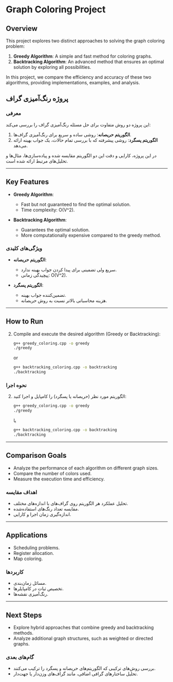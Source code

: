 # Graph Coloring Project

## Overview
This project explores two distinct approaches to solving the graph coloring problem:
1. **Greedy Algorithm**: A simple and fast method for coloring graphs.
2. **Backtracking Algorithm**: An advanced method that ensures an optimal solution by exploring all possibilities.

In this project, we compare the efficiency and accuracy of these two algorithms, providing implementations, examples, and analysis.

## پروژه رنگ‌آمیزی گراف

### معرفی
این پروژه دو روش متفاوت برای حل مسئله رنگ‌آمیزی گراف را بررسی می‌کند:
1. **الگوریتم حریصانه**: روشی ساده و سریع برای رنگ‌آمیزی گراف‌ها.
2. **الگوریتم پسگرد**: روشی پیشرفته که با بررسی تمام حالات، یک جواب بهینه ارائه می‌دهد.

در این پروژه، کارایی و دقت این دو الگوریتم مقایسه شده و پیاده‌سازی‌ها، مثال‌ها و تحلیل‌های مرتبط ارائه شده است.

---

## Key Features
- **Greedy Algorithm**:
  - Fast but not guaranteed to find the optimal solution.
  - Time complexity: O(V^2).

- **Backtracking Algorithm**:
  - Guarantees the optimal solution.
  - More computationally expensive compared to the greedy method.

### ویژگی‌های کلیدی
- **الگوریتم حریصانه**:
  - سریع ولی تضمینی برای پیدا کردن جواب بهینه ندارد.
  - پیچیدگی زمانی: O(V^2).

- **الگوریتم پسگرد**:
  - تضمین‌کننده جواب بهینه.
  - هزینه محاسباتی بالاتر نسبت به روش حریصانه.

---

## How to Run
2. Compile and execute the desired algorithm (Greedy or Backtracking):
   ```bash
   g++ greedy_coloring.cpp -o greedy
   ./greedy
   ```
   or
   ```bash
   g++ backtracking_coloring.cpp -o backtracking
   ./backtracking
   ```

### نحوه اجرا
2. الگوریتم مورد نظر (حریصانه یا پسگرد) را کامپایل و اجرا کنید:
   ```bash
   g++ greedy_coloring.cpp -o greedy
   ./greedy
   ```
   یا
   ```bash
   g++ backtracking_coloring.cpp -o backtracking
   ./backtracking
   ```

---

## Comparison Goals
- Analyze the performance of each algorithm on different graph sizes.
- Compare the number of colors used.
- Measure the execution time and efficiency.

### اهداف مقایسه
- تحلیل عملکرد هر الگوریتم روی گراف‌های با اندازه‌های مختلف.
- مقایسه تعداد رنگ‌های استفاده‌شده.
- اندازه‌گیری زمان اجرا و کارایی.

---

## Applications
- Scheduling problems.
- Register allocation.
- Map coloring.

### کاربردها
- مسائل زمان‌بندی.
- تخصیص ثبات در کامپایلرها.
- رنگ‌آمیزی نقشه‌ها.

---

## Next Steps
- Explore hybrid approaches that combine greedy and backtracking methods.
- Analyze additional graph structures, such as weighted or directed graphs.

### گام‌های بعدی
- بررسی روش‌های ترکیبی که الگوریتم‌های حریصانه و پسگرد را ترکیب می‌کنند.
- تحلیل ساختارهای گرافی اضافی، مانند گراف‌های وزن‌دار یا جهت‌دار.

